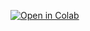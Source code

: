 [![Open in Colab](https://colab.research.google.com/assets/colab-badge.svg)](https://colab.research.google.com/github/janedoe/ml-projects/blob/main/notebooks/my_notebook.ipynb)
